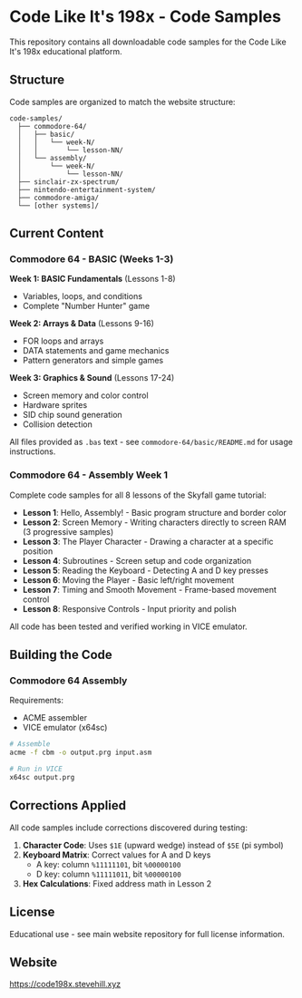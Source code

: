 # Code Like It's 198x - Code Samples

This repository contains all downloadable code samples for the Code Like It's 198x educational platform.

## Structure

Code samples are organized to match the website structure:

```
code-samples/
  ├── commodore-64/
  │   ├── basic/
  │   │   └── week-N/
  │   │       └── lesson-NN/
  │   └── assembly/
  │       └── week-N/
  │           └── lesson-NN/
  ├── sinclair-zx-spectrum/
  ├── nintendo-entertainment-system/
  ├── commodore-amiga/
  └── [other systems]/
```

## Current Content

### Commodore 64 - BASIC (Weeks 1-3)

**Week 1: BASIC Fundamentals** (Lessons 1-8)
- Variables, loops, and conditions
- Complete "Number Hunter" game

**Week 2: Arrays & Data** (Lessons 9-16)
- FOR loops and arrays
- DATA statements and game mechanics
- Pattern generators and simple games

**Week 3: Graphics & Sound** (Lessons 17-24)
- Screen memory and color control
- Hardware sprites
- SID chip sound generation
- Collision detection

All files provided as `.bas` text - see `commodore-64/basic/README.md` for usage instructions.

### Commodore 64 - Assembly Week 1

Complete code samples for all 8 lessons of the Skyfall game tutorial:

- **Lesson 1**: Hello, Assembly! - Basic program structure and border color
- **Lesson 2**: Screen Memory - Writing characters directly to screen RAM (3 progressive samples)
- **Lesson 3**: The Player Character - Drawing a character at a specific position
- **Lesson 4**: Subroutines - Screen setup and code organization
- **Lesson 5**: Reading the Keyboard - Detecting A and D key presses
- **Lesson 6**: Moving the Player - Basic left/right movement
- **Lesson 7**: Timing and Smooth Movement - Frame-based movement control
- **Lesson 8**: Responsive Controls - Input priority and polish

All code has been tested and verified working in VICE emulator.

## Building the Code

### Commodore 64 Assembly

Requirements:
- ACME assembler
- VICE emulator (x64sc)

```bash
# Assemble
acme -f cbm -o output.prg input.asm

# Run in VICE
x64sc output.prg
```

## Corrections Applied

All code samples include corrections discovered during testing:

1. **Character Code**: Uses `$1E` (upward wedge) instead of `$5E` (pi symbol)
2. **Keyboard Matrix**: Correct values for A and D keys
   - A key: column `%11111101`, bit `%00000100`
   - D key: column `%11111011`, bit `%00000100`
3. **Hex Calculations**: Fixed address math in Lesson 2

## License

Educational use - see main website repository for full license information.

## Website

https://code198x.stevehill.xyz

